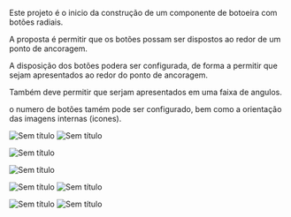 Este projeto é o inicio da construção de um componente de botoeira com botões radiais.

A proposta é permitir que os botões possam ser dispostos ao redor de um ponto de ancoragem.

A disposição dos botões podera ser configurada, de forma a permitir que sejam apresentados ao redor do ponto de ancoragem.

Também deve permitir que serjam apresentados em uma faixa de angulos.

o numero de botões tamém pode ser configurado, bem como a orientação das imagens internas (icones).


![Sem título](https://github.com/wagnerlouzada/RadialButtons/assets/2131389/08e146bc-6d77-4370-b246-c2fc8fb90c43) ![Sem título](https://github.com/wagnerlouzada/RadialButtons/assets/2131389/383fc70b-f04c-47f8-8cd0-ce7df4316371)

![Sem título](https://github.com/wagnerlouzada/RadialButtons/assets/2131389/07f4fa6e-7c1a-4658-8bd2-0c94c7255926)

![Sem título](https://github.com/wagnerlouzada/RadialButtons/assets/2131389/5a967b98-ffbe-4da9-907a-745ae90e023f) 

![Sem título](https://github.com/wagnerlouzada/RadialButtons/assets/2131389/3e9dda5c-f09f-458d-9415-62ecc9509b2a) ![Sem título](https://github.com/wagnerlouzada/RadialButtons/assets/2131389/566d20e6-0020-4537-a90e-ae403290ff87)

![Sem título](https://github.com/wagnerlouzada/RadialButtons/assets/2131389/760b690e-e2c7-443d-812c-4683df74991f) ![Sem título](https://github.com/wagnerlouzada/RadialButtons/assets/2131389/872ad9f7-7383-4414-96a3-03401ffd1acd)
